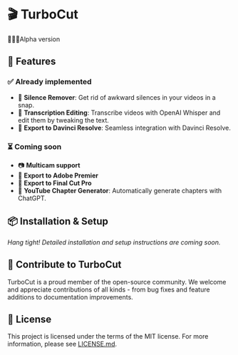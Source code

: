 # 🎬 TurboCut 

🚨🚨🚨Alpha version

## 🚀 Features

### ✅ Already implemented
- 🤫 **Silence Remover**: Get rid of awkward silences in your videos in a snap.
- 📝 **Transcription Editing**: Transcribe videos with OpenAI Whisper and edit them by tweaking the text.
- 🔄 **Export to Davinci Resolve**: Seamless integration with Davinci Resolve.

### ⏳ Coming soon
- 📷 **Multicam support**
- 🔄 **Export to Adobe Premier**
- 🔄 **Export to Final Cut Pro**
- 📖 **YouTube Chapter Generator**: Automatically generate chapters with ChatGPT.

## 📦 Installation & Setup
_Hang tight! Detailed installation and setup instructions are coming soon._

## 🙌 Contribute to TurboCut
TurboCut is a proud member of the open-source community. We welcome and appreciate contributions of all kinds - from bug fixes and feature additions to documentation improvements.

## 📄 License
This project is licensed under the terms of the MIT license. For more information, please see [LICENSE.md](LICENSE.md).
